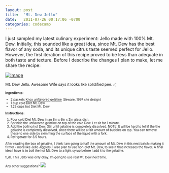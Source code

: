 ```yaml
---
layout: post
title:  "Mt. Dew Jello"
date:   2011-07-26 00:17:06 -0700
categories: codecamp
---
```

I just sampled my latest culinary experiment: Jello made with 100% Mt. Dew. Initially, this sounded like a great idea, since Mt. Dew has the best flavor of any soda, and its unique citrus taste seemed perfect for Jello. However, the first iteration of this recipe proved to be less than adequate in both taste and texture. Before I describe the changes I plan to make, let me share the recipe:

[![image](http://2.bp.blogspot.com/-kQKNRAd_brY/Ti9vqTujPII/AAAAAAAAAeU/bU8XQz8qejQ/s320/photo.JPG)](http://2.bp.blogspot.com/-kQKNRAd_brY/Ti9vqTujPII/AAAAAAAAAeU/bU8XQz8qejQ/s1600/photo.JPG)

<small>Mt. Dew Jello. Awesome Wife says it looks like solidified pee. :( <small>

**Ingredients:**

*   2 packets [Knox unflavored gelatine](http://www.kraftbrands.com/knox/)&nbsp;(Beware, 1997 site design)
*   1 cup cold Diet Mt. Dew
*   1.25 cups hot Diet Mt. Dew

**Instructions:**

1.  Pour cold Diet Mt. Dew in an 8in x 6in x 2in glass dish.
2.  Sprinkle the unflavored gelatine on top of the cold Dew. Let sit for 1 minute.
3.  Add the boiling hot Dew. Stir until gelatine is completely dissolved. NOTE: It will be hard to tell if the the gelatine is completely dissolved, since there will be a fair amount of bubbles on top. You can remove these to one side by skimming the surface of the liquid with a fork.
4.  Refrigerate&nbsp;for 3.5 hours.

After reading the box of gelatine, I think I am going to half the amount of Mt. Dew in this next batch; making it firmer - more like Jello Jigglers. I also plan to use non-diet Mt. Dew, to see if that increases the flavor. A final idea I have is to boil the hot Mt. Dew to a light syrup before I add it to the gelatine.

tl;dr: This Jello was only okay. Im going to use real Mt. Dew next time.

Any other suggestions?
![](https://blogger.googleusercontent.com/tracker/5561990310418584251-7215970865346414706?l=basementtech.blogspot.com)
